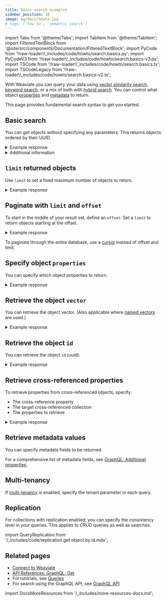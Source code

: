 ```yaml
---
title: Basic search examples
sidebar_position: 10
image: og/docs/howto.jpg
# tags: ['how to', 'semantic search']
---
```


import Tabs from '@theme/Tabs';
import TabItem from '@theme/TabItem';
import FilteredTextBlock from '@site/src/components/Documentation/FilteredTextBlock';
import PyCode from '!!raw-loader!/_includes/code/howto/search.basics.py';
import PyCodeV3 from '!!raw-loader!/_includes/code/howto/search.basics-v3.py';
import TSCode from '!!raw-loader!/_includes/code/howto/search.basics.ts';
import TSCodeLegacy from '!!raw-loader!/_includes/code/howto/search.basics-v2.ts';


With Weaviate you can query your data using [vector similarity search](./similarity.md), [keyword search](./bm25.md), or a mix of both with [hybrid search](./hybrid.md). You can control what object [properties](#specify-object-properties) and [metadata](#retrieve-metadata-values) to return.

This page provides fundamental search syntax to get you started.

## Basic search

You can get objects without specifying any parameters. This returns objects ordered by their UUID.

<Tabs groupId="languages">

 <TabItem value="py" label="Python (v4)">
    <FilteredTextBlock
      text={PyCode}
      startMarker="# BasicGetPython"
      endMarker="# END BasicGetPython"
      language="py"
    />
  </TabItem>

<TabItem value="py3" label="Python (v3)">

<FilteredTextBlock
  text={PyCodeV3}
  startMarker="# BasicGetPython"
  endMarker="# END BasicGetPython"
  language="py"
/>

</TabItem>
<TabItem value="js" label="JS/TS v3">

<FilteredTextBlock
  text={TSCode}
  startMarker="// BasicGetJS"
  endMarker="// END BasicGetJS"
  language="js"
/>

</TabItem>

<TabItem value="js2" label="JS/TS v2">

<FilteredTextBlock
  text={TSCodeLegacy}
  startMarker="// BasicGetJS"
  endMarker="// END BasicGetJS"
  language="js"
/>

</TabItem>

<TabItem value="graphql" label="GraphQL">

<FilteredTextBlock
  text={PyCodeV3}
  startMarker="# BasicGetGraphQL"
  endMarker="# END BasicGetGraphQL"
  language="graphql"
/>

</TabItem>
</Tabs>

<details>
  <summary>Example response</summary>

The output is like this:

<FilteredTextBlock
  text={PyCodeV3}
  startMarker="// BasicGet Expected Results"
  endMarker="// END BasicGet Expected Results"
  language="json"
/>

</details>

<details>
  <summary>Additional information</summary>

  Specify the information that you want your query to return. You can return object properties, object IDs, and object metadata.

</details>

## `limit` returned objects

Use `limit` to set a fixed maximum number of objects to return.

<Tabs groupId="languages">
<TabItem value="py" label="Python (v4)">
<FilteredTextBlock
  text={PyCode}
  startMarker="# GetWithLimitPython"
  endMarker="# END GetWithLimitPython"
  language="py"
/>
</TabItem>

<TabItem value="py3" label="Python (v3)">

<FilteredTextBlock
  text={PyCodeV3}
  startMarker="# GetWithLimitPython"
  endMarker="# END GetWithLimitPython"
  language="py"
/>

</TabItem>
<TabItem value="js" label="JS/TS v3">

<FilteredTextBlock
  text={TSCode}
  startMarker="// GetWithLimitJS"
  endMarker="// END GetWithLimitJS"
  language="js"
/>

</TabItem>

<TabItem value="js2" label="JS/TS v2">

<FilteredTextBlock
  text={TSCodeLegacy}
  startMarker="// GetWithLimitJS"
  endMarker="// END GetWithLimitJS"
  language="js"
/>

</TabItem>
<TabItem value="graphql" label="GraphQL">

<FilteredTextBlock
  text={PyCodeV3}
  startMarker="# GetWithLimitGraphQL"
  endMarker="# END GetWithLimitGraphQL"
  language="graphql"
/>

</TabItem>
</Tabs>

<details>
  <summary>Example response</summary>

The output is like this:

<FilteredTextBlock
  text={PyCodeV3}
  startMarker="// GetWithLimit Expected Results"
  endMarker="// END GetWithLimit Expected Results"
  language="json"
/>

</details>

## Paginate with `limit` and `offset`

To start in the middle of your result set, define an `offset`. Set a `limit` to return objects starting at the offset.

<Tabs groupId="languages">
<TabItem value="py" label="Python (v4)">
<FilteredTextBlock
  text={PyCode}
  startMarker="# GetWithLimitOffsetPython"
  endMarker="# END GetWithLimitOffsetPython"
  language="py"
/>
</TabItem>

<TabItem value="py3" label="Python (v3)">

<FilteredTextBlock
  text={PyCodeV3}
  startMarker="# GetWithLimitOffsetPython"
  endMarker="# END GetWithLimitOffsetPython"
  language="py"
/>

</TabItem>
<TabItem value="js" label="JS/TS v3">

<FilteredTextBlock
  text={TSCode}
  startMarker="// GetWithLimitOffsetJS"
  endMarker="// END GetWithLimitOffsetJS"
  language="js"
/>

</TabItem>

<TabItem value="js2" label="JS/TS v2">

<FilteredTextBlock
  text={TSCodeLegacy}
  startMarker="// GetWithLimitOffsetJS"
  endMarker="// END GetWithLimitOffsetJS"
  language="js"
/>

</TabItem>
<TabItem value="graphql" label="GraphQL">

<FilteredTextBlock
  text={PyCodeV3}
  startMarker="# GetWithLimitOffsetGraphQL"
  endMarker="# END GetWithLimitOffsetGraphQL"
  language="graphql"
/>

</TabItem>
</Tabs>

<details>
  <summary>Example response</summary>

The output is like this:

<FilteredTextBlock
  text={PyCodeV3}
  startMarker="// GetWithLimitOffset Expected Results"
  endMarker="// END GetWithLimitOffset Expected Results"
  language="json"
/>

</details>

To paginate through the entire database, use a [cursor](../manage-data/read-all-objects.mdx#read-all-objects) instead of offset and limit.


## Specify object `properties`

You can specify which object properties to return.

<Tabs groupId="languages">
<TabItem value="py" label="Python (v4)">
<FilteredTextBlock
  text={PyCode}
  startMarker="# GetPropertiesPython"
  endMarker="# END GetPropertiesPython"
  language="py"
/>
</TabItem>


<TabItem value="py3" label="Python (v3)">

<FilteredTextBlock
  text={PyCodeV3}
  startMarker="# GetPropertiesPython"
  endMarker="# END GetPropertiesPython"
  language="py"
/>

</TabItem>
<TabItem value="js" label="JS/TS v3">

<FilteredTextBlock
  text={TSCode}
  startMarker="// GetPropertiesJS"
  endMarker="// END GetPropertiesJS"
  language="js"
/>

</TabItem>

<TabItem value="js2" label="JS/TS v2">

<FilteredTextBlock
  text={TSCodeLegacy}
  startMarker="// GetPropertiesJS"
  endMarker="// END GetPropertiesJS"
  language="js"
/>

</TabItem>
<TabItem value="graphql" label="GraphQL">

<FilteredTextBlock
  text={PyCodeV3}
  startMarker="# GetPropertiesGraphQL"
  endMarker="# END GetPropertiesGraphQL"
  language="graphql"
/>

</TabItem>
</Tabs>

<details>
  <summary>Example response</summary>

The output is like this:

<FilteredTextBlock
  text={PyCodeV3}
  startMarker="// GetProperties Expected Results"
  endMarker="// END GetProperties Expected Results"
  language="json"
/>

</details>

## Retrieve the object `vector`

You can retrieve the object vector. (Also applicable where [named vectors](../config-refs/schema/multi-vector.md) are used.)

<Tabs groupId="languages">
<TabItem value="py" label="Python (v4)">
<FilteredTextBlock
  text={PyCode}
  startMarker="# GetObjectVectorPython"
  endMarker="# END GetObjectVectorPython"
  language="py"
/>
</TabItem>

<TabItem value="py3" label="Python (v3)">
<FilteredTextBlock
  text={PyCodeV3}
  startMarker="# GetObjectVectorPython"
  endMarker="# END GetObjectVectorPython"
  language="py"
/>

</TabItem>
<TabItem value="js" label="JS/TS v3">

<FilteredTextBlock
  text={TSCode}
  startMarker="// GetObjectVectorJS"
  endMarker="// END GetObjectVectorJS"
  language="js"
/>

</TabItem>

<TabItem value="js2" label="JS/TS v2">

<FilteredTextBlock
  text={TSCodeLegacy}
  startMarker="// GetObjectVectorJS"
  endMarker="// END GetObjectVectorJS"
  language="js"
/>

</TabItem>
<TabItem value="graphql" label="GraphQL">

<FilteredTextBlock
  text={PyCodeV3}
  startMarker="# GetObjectVectorGraphQL"
  endMarker="# END GetObjectVectorGraphQL"
  language="graphql"
/>

</TabItem>
</Tabs>

<details>
  <summary>Example response</summary>

The output is like this:

<FilteredTextBlock
  text={PyCodeV3}
  startMarker="// GetObjectVector Expected Results"
  endMarker="// END GetObjectVector Expected Results"
  language="json"
/>

</details>

## Retrieve the object `id`

You can retrieve the object `id` (uuid).

<Tabs groupId="languages">
<TabItem value="py" label="Python (v4)">

<FilteredTextBlock
  text={PyCode}
  startMarker="# GetObjectIdPython"
  endMarker="# END GetObjectIdPython"
  language="py"
/>
</TabItem>

<TabItem value="py3" label="Python (v3)">

<FilteredTextBlock
  text={PyCodeV3}
  startMarker="# GetObjectIdPython"
  endMarker="# END GetObjectIdPython"
  language="py"
/>

</TabItem>
<TabItem value="js" label="JS/TS v3">

<FilteredTextBlock
  text={TSCode}
  startMarker="// GetObjectIdJS"
  endMarker="// END GetObjectIdJS"
  language="js"
/>

</TabItem>

<TabItem value="js2" label="JS/TS v2">

<FilteredTextBlock
  text={TSCodeLegacy}
  startMarker="// GetObjectIdJS"
  endMarker="// END GetObjectIdJS"
  language="js"
/>

</TabItem>
<TabItem value="graphql" label="GraphQL">

<FilteredTextBlock
  text={PyCodeV3}
  startMarker="# GetObjectIdGraphQL"
  endMarker="# END GetObjectIdGraphQL"
  language="graphql"
/>

</TabItem>
</Tabs>

<details>
  <summary>Example response</summary>

The output is like this:

<FilteredTextBlock
  text={PyCodeV3}
  startMarker="// GetObjectId Expected Results"
  endMarker="// END GetObjectId Expected Results"
  language="json"
/>

</details>

## Retrieve cross-referenced properties

To retrieve properties from cross-referenced objects, specify:

- The cross-reference property
- The target cross-referenced collection
- The properties to retrieve

<Tabs groupId="languages">
<TabItem value="py" label="Python (v4)">
<FilteredTextBlock
  text={PyCode}
  startMarker="# GetWithCrossRefsPython"
  endMarker="# END GetWithCrossRefsPython"
  language="py"
/>
</TabItem>

<TabItem value="py3" label="Python (v3)">

<FilteredTextBlock
  text={PyCodeV3}
  startMarker="# GetWithCrossRefsPython"
  endMarker="# END GetWithCrossRefsPython"
  language="py"
/>

</TabItem>
<TabItem value="js" label="TS/JS (Beta)">

<FilteredTextBlock
  text={TSCode}
  startMarker="// GetWithCrossRefs"
  endMarker="// END GetWithCrossRefs"
  language="js"
/>

</TabItem>

<TabItem value="js2" label="TS/JS">

<FilteredTextBlock
  text={TSCodeLegacy}
  startMarker="// GetWithCrossRefs"
  endMarker="// END GetWithCrossRefs"
  language="js"
/>

</TabItem>
<TabItem value="graphql" label="GraphQL">

<FilteredTextBlock
  text={PyCodeV3}
  startMarker="# GetWithCrossRefsGraphQL"
  endMarker="# END GetWithCrossRefsGraphQL"
  language="graphql"
/>

</TabItem>
</Tabs>

<details>
  <summary>Example response</summary>

The output is like this:

<FilteredTextBlock
  text={PyCodeV3}
  startMarker="# GetWithCrossRefs Expected Results"
  endMarker="# END GetWithCrossRefs Expected Results"
  language="json"
/>

</details>

## Retrieve metadata values

You can specify metadata fields to be returned.

<Tabs groupId="languages">
<TabItem value="py" label="Python (v4)">
<FilteredTextBlock
  text={PyCode}
  startMarker="# GetWithMetadataPython"
  endMarker="# END GetWithMetadataPython"
  language="py"
/>
</TabItem>

<TabItem value="py3" label="Python (v3)">

<FilteredTextBlock
  text={PyCodeV3}
  startMarker="# GetWithMetadataPython"
  endMarker="# END GetWithMetadataPython"
  language="py"
/>

</TabItem>
<TabItem value="js" label="JS/TS v3">

<FilteredTextBlock
  text={TSCode}
  startMarker="// GetWithMetadataJS"
  endMarker="// END GetWithMetadataJS"
  language="js"
/>

</TabItem>

<TabItem value="js2" label="JS/TS v2">

<FilteredTextBlock
  text={TSCodeLegacy}
  startMarker="// GetWithMetadataJS"
  endMarker="// END GetWithMetadataJS"
  language="js"
/>

</TabItem>
<TabItem value="graphql" label="GraphQL">

<FilteredTextBlock
  text={PyCodeV3}
  startMarker="# GetWithMetadataGraphQL"
  endMarker="# END GetWithMetadataGraphQL"
  language="graphql"
/>

</TabItem>
</Tabs>

For a comprehensive list of metadata fields, see [GraphQL: Additional properties](../api/graphql/additional-properties.md).


## Multi-tenancy

If [multi-tenancy](../concepts/data.md#multi-tenancy) is enabled, specify the tenant parameter in each query.

<Tabs groupId="languages">
<TabItem value="py" label="Python (v4)">
<FilteredTextBlock
  text={PyCode}
  startMarker="# MultiTenancy"
  endMarker="# END MultiTenancy"
  language="py"
/>
</TabItem>

<TabItem value="py3" label="Python (v3)">
<FilteredTextBlock
  text={PyCodeV3}
  startMarker="# MultiTenancy"
  endMarker="# END MultiTenancy"
  language="py"
 />
</TabItem>

<TabItem value="js" label="TS/JS (Beta)">
<FilteredTextBlock
  text={TSCode}
  startMarker="// MultiTenancy"
  endMarker="// END MultiTenancy"
  language="js"
/>
</TabItem>

<TabItem value="js2" label="TS/JS">
<FilteredTextBlock
  text={TSCodeLegacy}
  startMarker="// MultiTenancy"
  endMarker="// END MultiTenancy"
  language="js"
/>
</TabItem>
</Tabs>

## Replication

For collections with replication enabled, you can specify the consistency level in your queries. This applies to CRUD queries as well as searches.

import QueryReplication from '/_includes/code/replication.get.object.by.id.mdx';

<QueryReplication/>

## Related pages

- [Connect to Weaviate](/developers/weaviate/starter-guides/connect.mdx)
- [API References: GraphQL: Get](../api/graphql/get.md)
- For tutorials, see [Queries](/developers/weaviate/tutorials/query.md)
- For search using the GraphQL API, see [GraphQL API](../api/graphql/get.md)

import DocsMoreResources from '/_includes/more-resources-docs.md';

<DocsMoreResources />
